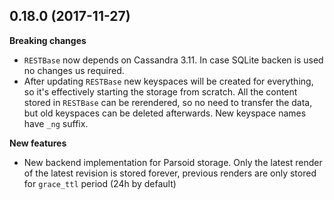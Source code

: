 ## 0.18.0 (2017-11-27)

**Breaking changes**

- `RESTBase` now depends on Cassandra 3.11. In case SQLite backen is used no changes us required.
- After updating `RESTBase` new keyspaces will be created for everything, so it's effectively starting the storage from scratch. All the content stored in `RESTBase` can be rerendered, so no need to transfer the data, but old keyspaces can be deleted afterwards. New keyspace names have `_ng` suffix. 

 
**New features**

- New backend implementation for Parsoid storage. Only the latest render of the latest revision is stored forever, previous renders are only stored for `grace_ttl` period (24h by default) 

